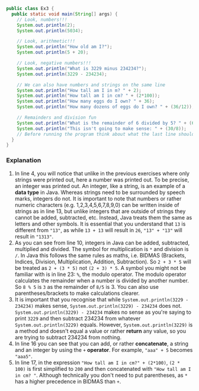 ```java
public class Ex3 {
  public static void main(String[] args) {
    // Look, numbers!!!
    System.out.println(2);
    System.out.println(5034);

    // Look, arithmetic!!!
    System.out.println("How old am I?");
    System.out.println(5 + 20);

    // Look, negative numbers!!!
    System.out.println("What is 3229 minus 234234?");
    System.out.println(3229 - 234234);

    // We can also have numbers and strings on the same line
    System.out.println("How tall am I in m? " + 2);
    System.out.println("How tall am I in cm? " + (2*100));
    System.out.println("How many eggs do I own? " + 36);
    System.out.println("How many dozens of eggs do I own? " + (36/12));

    // Remainders and division fun
    System.out.println("What is the remainder of 6 divided by 5? " + (6 % 5));
    System.out.println("This isn't going to make sense: " + (30/8));
    // Before running the program think about what the last line should print
  }
}
```

### Explanation
1. In line 4, you will notice that unlike in the previous exercises where only strings were printed out, here a number was printed out. To be precise, an integer was printed out. An integer, like a string, is an example of a **data type** in Java. Whereas strings need to be surrounded by speech marks, integers do not. It is important to note that numbers or rather numeric characters (e.g. 1,2,3,4,5,6,7,8,9,0) can be written inside of strings as in line 13, but unlike integers that are outside of strings they cannot be added, subtracted, etc. Instead, Java treats them the same as letters and other symbols. It is essential that you understand that `13` is different from `"13"`, as while `13 + 13` will result in `26`, `"13" + "13"` will result in `"1313"`.
2. As you can see from line 10, integers in Java can be added, subtracted, multiplied and divided. The symbol for multiplication is `*` and division is `/`. In Java this follows the same rules as maths, i.e. BIDMAS (Brackets, Indices, Division, Multiplication, Addition, Subtraction). So `2 + 3 * 5` will be treated as `2 + (3 * 5)` not `(2 + 3) * 5`. A symbol you might not be familiar with is in line 23: `%`, the modulo operator. The modulo operator calculates the remainder when a number is divided by another number. So `8 % 5` is `3` as the remainder of `8/5` is 3. You can also use parentheses/brackets to make calculations clearer.
3. It is important that you recognise that while `System.out.println(3229 - 234234)` makes sense, `System.out.println(3229) - 234234` does not.  `System.out.println(3229) - 234234` makes no sense as you're saying to print `3229` and then subtract 234234 from whatever `System.out.println(3229)` equals. However, `System.out.println(3229)` is a method and doesn't equal a value or rather **return** any value, so you are trying to subtract 234234 from nothing.
4. In line 16 you can see that you can add, or rather **concatenate**, a string and an integer by using the `+` **operator**. For example, `"aaa" + 5` becomes `"aaa5"`.
5. In line 17, in the expression `"How tall am I in cm?" + (2*100)`, `(2 * 100)` is first simplified to `200` and then concatenated with `"How tall am I in cm? "`. Although technically you don't need to put parentheses, as `*` has a higher precedence in BIDMAS than `+`.
